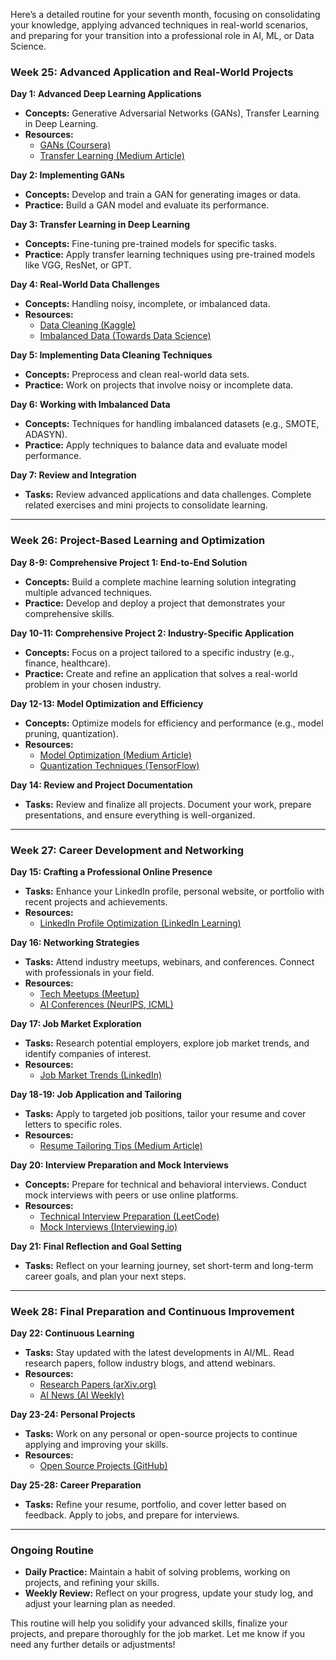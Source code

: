 Here’s a detailed routine for your seventh month, focusing on consolidating your knowledge, applying advanced techniques in real-world scenarios, and preparing for your transition into a professional role in AI, ML, or Data Science.

### **Week 25: Advanced Application and Real-World Projects**

**Day 1: Advanced Deep Learning Applications**
- **Concepts:** Generative Adversarial Networks (GANs), Transfer Learning in Deep Learning.
- **Resources:**
  - [GANs (Coursera)](https://www.coursera.org/learn/generative-adversarial-networks)
  - [Transfer Learning (Medium Article)](https://medium.com/towards-data-science/transfer-learning-in-deep-learning-b78d4eabff91)

**Day 2: Implementing GANs**
- **Concepts:** Develop and train a GAN for generating images or data.
- **Practice:** Build a GAN model and evaluate its performance.

**Day 3: Transfer Learning in Deep Learning**
- **Concepts:** Fine-tuning pre-trained models for specific tasks.
- **Practice:** Apply transfer learning techniques using pre-trained models like VGG, ResNet, or GPT.

**Day 4: Real-World Data Challenges**
- **Concepts:** Handling noisy, incomplete, or imbalanced data.
- **Resources:**
  - [Data Cleaning (Kaggle)](https://www.kaggle.com/learn/data-cleaning)
  - [Imbalanced Data (Towards Data Science)](https://towardsdatascience.com/handling-imbalanced-data-a-complete-guide-d0d927743474)

**Day 5: Implementing Data Cleaning Techniques**
- **Concepts:** Preprocess and clean real-world data sets.
- **Practice:** Work on projects that involve noisy or incomplete data.

**Day 6: Working with Imbalanced Data**
- **Concepts:** Techniques for handling imbalanced datasets (e.g., SMOTE, ADASYN).
- **Practice:** Apply techniques to balance data and evaluate model performance.

**Day 7: Review and Integration**
- **Tasks:** Review advanced applications and data challenges. Complete related exercises and mini projects to consolidate learning.

---

### **Week 26: Project-Based Learning and Optimization**

**Day 8-9: Comprehensive Project 1: End-to-End Solution**
- **Concepts:** Build a complete machine learning solution integrating multiple advanced techniques.
- **Practice:** Develop and deploy a project that demonstrates your comprehensive skills.

**Day 10-11: Comprehensive Project 2: Industry-Specific Application**
- **Concepts:** Focus on a project tailored to a specific industry (e.g., finance, healthcare).
- **Practice:** Create and refine an application that solves a real-world problem in your chosen industry.

**Day 12-13: Model Optimization and Efficiency**
- **Concepts:** Optimize models for efficiency and performance (e.g., model pruning, quantization).
- **Resources:**
  - [Model Optimization (Medium Article)](https://medium.com/analytics-vidhya/model-optimization-techniques-for-efficient-deployment-5c57b79b7c45)
  - [Quantization Techniques (TensorFlow)](https://www.tensorflow.org/lite/performance/post_training_quantization)

**Day 14: Review and Project Documentation**
- **Tasks:** Review and finalize all projects. Document your work, prepare presentations, and ensure everything is well-organized.

---

### **Week 27: Career Development and Networking**

**Day 15: Crafting a Professional Online Presence**
- **Tasks:** Enhance your LinkedIn profile, personal website, or portfolio with recent projects and achievements.
- **Resources:**
  - [LinkedIn Profile Optimization (LinkedIn Learning)](https://www.linkedin.com/learning/optimize-your-linkedin-profile)

**Day 16: Networking Strategies**
- **Tasks:** Attend industry meetups, webinars, and conferences. Connect with professionals in your field.
- **Resources:**
  - [Tech Meetups (Meetup)](https://www.meetup.com/)
  - [AI Conferences (NeurIPS, ICML)](https://neurips.cc/Conferences/2024)

**Day 17: Job Market Exploration**
- **Tasks:** Research potential employers, explore job market trends, and identify companies of interest.
- **Resources:**
  - [Job Market Trends (LinkedIn)](https://www.linkedin.com/jobs/)

**Day 18-19: Job Application and Tailoring**
- **Tasks:** Apply to targeted job positions, tailor your resume and cover letters to specific roles.
- **Resources:**
  - [Resume Tailoring Tips (Medium Article)](https://medium.com/@ryanstephens/6-tips-for-tailoring-your-resume-to-each-job-application-9205c48b2f8e)

**Day 20: Interview Preparation and Mock Interviews**
- **Concepts:** Prepare for technical and behavioral interviews. Conduct mock interviews with peers or use online platforms.
- **Resources:**
  - [Technical Interview Preparation (LeetCode)](https://leetcode.com/)
  - [Mock Interviews (Interviewing.io)](https://interviewing.io/)

**Day 21: Final Reflection and Goal Setting**
- **Tasks:** Reflect on your learning journey, set short-term and long-term career goals, and plan your next steps.

---

### **Week 28: Final Preparation and Continuous Improvement**

**Day 22: Continuous Learning**
- **Tasks:** Stay updated with the latest developments in AI/ML. Read research papers, follow industry blogs, and attend webinars.
- **Resources:**
  - [Research Papers (arXiv.org)](https://arxiv.org/)
  - [AI News (AI Weekly)](https://www.aiweekly.co/)

**Day 23-24: Personal Projects**
- **Tasks:** Work on any personal or open-source projects to continue applying and improving your skills.
- **Resources:** 
  - [Open Source Projects (GitHub)](https://github.com/)

**Day 25-28: Career Preparation**
- **Tasks:** Refine your resume, portfolio, and cover letter based on feedback. Apply to jobs, and prepare for interviews.

---

### **Ongoing Routine**

- **Daily Practice:** Maintain a habit of solving problems, working on projects, and refining your skills.
- **Weekly Review:** Reflect on your progress, update your study log, and adjust your learning plan as needed.

This routine will help you solidify your advanced skills, finalize your projects, and prepare thoroughly for the job market. Let me know if you need any further details or adjustments!